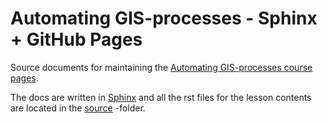 # Automating GIS-processes - Sphinx + GitHub Pages

Source documents for maintaining the [Automating GIS-processes course pages](https://automating-gis-processes.github.io/2016/).

The docs are written in [Sphinx](http://www.sphinx-doc.org/en/1.4.9/) and all the rst files for the lesson contents are located in the [source](source/) -folder.
